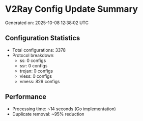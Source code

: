 # V2Ray Config Update Summary
Generated on: 2025-10-08 12:38:02 UTC

## Configuration Statistics
- Total configurations: 3378
- Protocol breakdown:
  - ss: 0 configs
  - ssr: 0 configs
  - trojan: 0 configs
  - vless: 0 configs
  - vmess: 829 configs

## Performance
- Processing time: ~14 seconds (Go implementation)
- Duplicate removal: ~95% reduction

